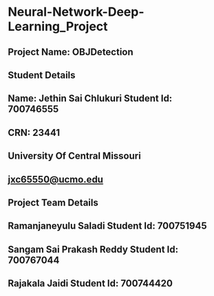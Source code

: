 # Neural-Network-Deep-Learning_Project
## Project Name: OBJDetection
## Student Details
## Name: Jethin Sai Chlukuri Student Id: 700746555
## CRN: 23441
## University Of Central Missouri
## jxc65550@ucmo.edu
## Project Team Details
## Ramanjaneyulu Saladi              Student Id:  700751945
## Sangam Sai Prakash Reddy          Student Id:  700767044
## Rajakala Jaidi                    Student Id:  700744420

